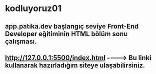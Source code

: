 # kodluyoruz01

## app.patika.dev başlangıç seviye Front-End Developer eğitiminin HTML bölüm sonu çalışması.

## http://127.0.0.1:5500/index.html ----> Bu linki kullanarak hazırladığım siteye ulaşabilirsiniz.
